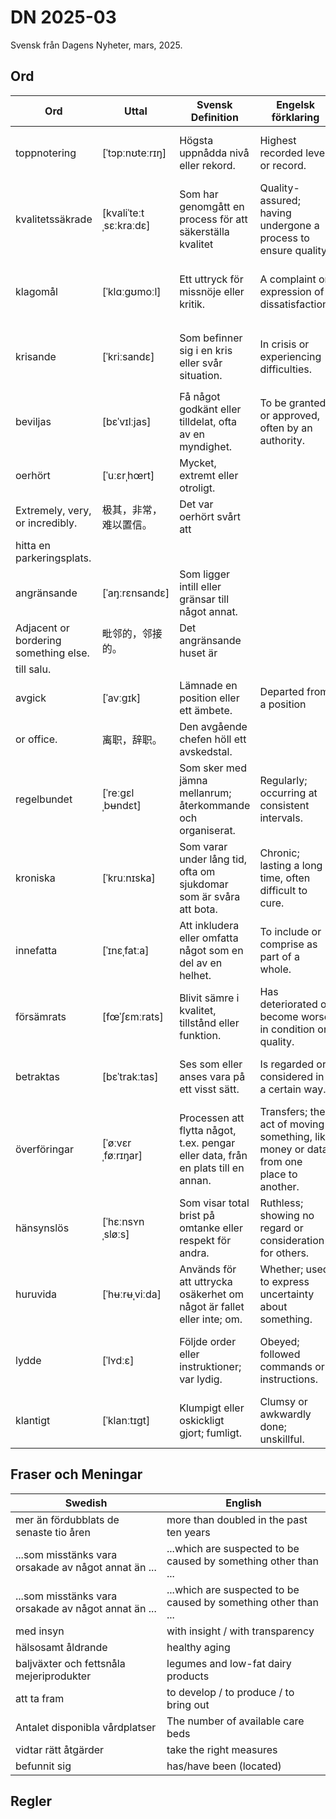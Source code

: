 # DN 2025-03
Svensk från Dagens Nyheter, mars, 2025.

## Ord

| Ord   | Uttal           | Svensk Definition                                         | Engelsk förklaring                      | Kinesisk förklaring   | Exempel mening                                         |
|-------|-----------------|------------------------------------------------------------|-----------------------------------------|-----------------------|--------------------------------------------------------|
| toppnotering | [ˈtɔpːnʊteːrɪŋ]  | Högsta uppnådda nivå eller rekord.                      | Highest recorded level or record.    | 最高记录，顶峰值。 | Börsen nådde en ny toppnotering i veckan. |
| kvalitetssäkrade | [kvaliˈteːtˌsɛːkraːdɛ] | Som har genomgått en process för att säkerställa kvalitet | Quality-assured; having undergone a process to ensure quality. | 经过质量保证的，质量检验合格的。 | Produkterna är noggrant kvalitetssäkrade innan leverans. |
| klagomål | [ˈklɑːɡʊmoːl]  | Ett uttryck för missnöje eller kritik.                   | A complaint or expression of dissatisfaction. | 投诉，抱怨，不满。 | Företaget fick många klagomål om den dåliga servicen. |
| krisande | [ˈkriːsandɛ]   | Som befinner sig i en kris eller svår situation.        | In crisis or experiencing difficulties. | 处于危机中的，陷入困境的。 | Det krisande företaget söker nya investerare. |
| beviljas | [bɛˈvɪlːjas]   | Få något godkänt eller tilldelat, ofta av en myndighet. | To be granted or approved, often by an authority. | 被批准，被授予。 | Lånet beviljas om alla krav är uppfyllda. |
| oerhört | [ˈuːɛrˌhœrt]   | Mycket, extremt eller otroligt.                         |
Extremely, very, or incredibly. | 极其，非常，难以置信。 | Det var oerhört svårt att
hitta en parkeringsplats. |
| angränsande | [ˈaŋːrɛnsandɛ] | Som ligger intill eller gränsar till något annat.
| Adjacent or bordering something else. | 毗邻的，邻接的。 | Det angränsande huset är
till salu. |
| avgick | [ˈavːɡɪk] | Lämnade en position eller ett ämbete. | Departed from a position
or office. | 离职，辞职。 | Den avgående chefen höll ett avskedstal. |
| regelbundet | [ˈreːɡɛlˌbʉndɛt]  | Som sker med jämna mellanrum; återkommande och organiserat.        | Regularly; occurring at consistent intervals. | 定期地，有规律地，规律性地。 | Hon tränar regelbundet tre gånger i veckan.                        |
| kroniska | [ˈkruːnɪska]     | Som varar under lång tid, ofta om sjukdomar som är svåra att bota.   | Chronic; lasting a long time, often difficult to cure. | 慢性的，长期的（常指疾病）。 | Hon lider av kroniska ryggsmärtor.                                 |
| innefatta | [ˈɪnɛˌfatːa]     | Att inkludera eller omfatta något som en del av en helhet.         | To include or comprise as part of a whole. | 包括，涵盖，包含。          | Kursen kommer att innefatta både teori och praktik.               |
| försämrats  | [fœˈʃɛmːrats]      | Blivit sämre i kvalitet, tillstånd eller funktion.                  | Has deteriorated or become worse in condition or quality. | 恶化，变差，退步。           | Vädret har försämrats under veckan.                                 |
| betraktas  | [bɛˈtrakːtas]      | Ses som eller anses vara på ett visst sätt.                          | Is regarded or considered in a certain way.   | 被视为，被认为是。           | Hon betraktas som en expert inom sitt område.                      |
| överföringar  | [ˈøːvɛrˌføːrɪŋar]     | Processen att flytta något, t.ex. pengar eller data, från en plats till en annan. | Transfers; the act of moving something, like money or data, from one place to another. | 转移，转账，传输。           | Bankens digitala överföringar sker inom några sekunder.            |
| hänsynslös    | [ˈhɛːnsʏnˌsløːs]    | Som visar total brist på omtanke eller respekt för andra.           | Ruthless; showing no regard or consideration for others. | 毫无顾忌的，冷酷的。           | Det var en hänsynslös attack mot civila.                            |
| huruvida  | [ˈhʉːrʉˌviːda]   | Används för att uttrycka osäkerhet om något är fallet eller inte; om. | Whether; used to express uncertainty about something. | 是否，用于表达不确定性。       | Det är oklart huruvida mötet blir av i morgon.                     |
| lydde  | [ˈlʏdːɛ]      | Följde order eller instruktioner; var lydig.                         | Obeyed; followed commands or instructions. | 服从，听从，遵从。           | Soldaten lydde utan att tveka sin befälhavares order.               |
| klantigt | [ˈklanːtɪɡt]     | Klumpigt eller oskickligt gjort; fumligt.                          | Clumsy or awkwardly done; unskillful.      | 笨拙的，粗心的，草率的。       | Det var riktigt klantigt av honom att tappa glaset.                |


## Fraser och Meningar
| Swedish       | English         |
|---------------|-----------------|
| mer än fördubblats de senaste tio åren   | more than doubled in the past ten years |
| ...som misstänks vara orsakade av något annat än ... | ...which are suspected to be caused by something other than ... |
| ...som misstänks vara orsakade av något annat än ... | ...which are suspected to be caused by something other than ... |
| med insyn     | with insight / with transparency |
| hälsosamt åldrande   | healthy aging        |
| baljväxter och fettsnåla mejeriprodukter | legumes and low-fat dairy products           |
| att ta fram | to develop / to produce / to bring out |
| Antalet disponibla vårdplatser  | The number of available care beds    |
| vidtar rätt åtgärder | take the right measures   |
| befunnit sig | has/have been (located) |


## Regler

